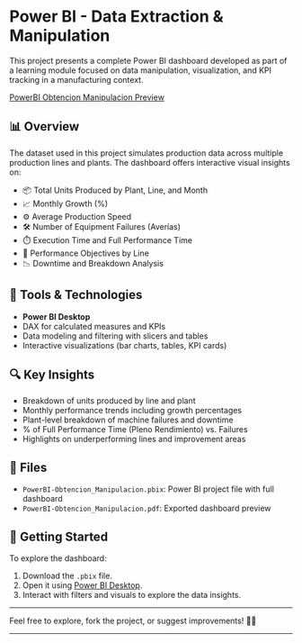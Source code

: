 # Power BI - Data Extraction & Manipulation

This project presents a complete Power BI dashboard developed as part of a learning module focused on data manipulation, visualization, and KPI tracking in a manufacturing context.

[PowerBI Obtencion Manipulacion Preview](https://github.com/genesisvaca/PowerBI-Obtencion_Manipulacion/tree/main/preview)

## 📊 Overview

The dataset used in this project simulates production data across multiple production lines and plants. The dashboard offers interactive visual insights on:

- 📦 Total Units Produced by Plant, Line, and Month
- 📈 Monthly Growth (%)
- ⚙️ Average Production Speed
- 🛠️ Number of Equipment Failures (Averías)
- ⏱️ Execution Time and Full Performance Time
- 🎯 Performance Objectives by Line
- 📉 Downtime and Breakdown Analysis

## 🧰 Tools & Technologies

- **Power BI Desktop**
- DAX for calculated measures and KPIs
- Data modeling and filtering with slicers and tables
- Interactive visualizations (bar charts, tables, KPI cards)

## 🔍 Key Insights

- Breakdown of units produced by line and plant
- Monthly performance trends including growth percentages
- Plant-level breakdown of machine failures and downtime
- % of Full Performance Time (Pleno Rendimiento) vs. Failures
- Highlights on underperforming lines and improvement areas

## 📂 Files

- `PowerBI-Obtencion_Manipulacion.pbix`: Power BI project file with full dashboard
- `PowerBI-Obtencion_Manipulacion.pdf`: Exported dashboard preview

## 🚀 Getting Started

To explore the dashboard:

1. Download the `.pbix` file.
2. Open it using [Power BI Desktop](https://powerbi.microsoft.com/desktop).
3. Interact with filters and visuals to explore the data insights.

---

Feel free to explore, fork the project, or suggest improvements! 🧠💡

---
